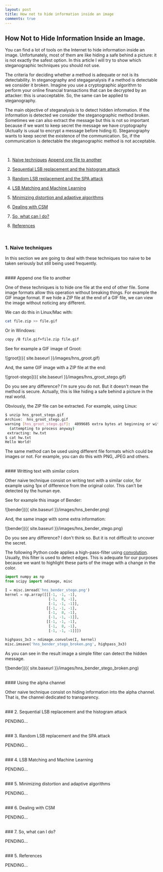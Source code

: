 ```yaml
---
layout: post
title: How not to hide information inside an image
comments: true
---
```


## How Not to Hide Information Inside an Image. 

You can find a lot of tools on the Internet to hide information inside an image. Unfortunately, most of them are like 
hiding a safe behind a picture: it is not exactly the safest option. In this article I will try to show which steganographic techniques you should not use. 

The criteria for deciding whether a method is adequate or not is its detectability. In steganography and stegaganalysis if a method is detectable we consider it broken. Imagine you use a cryptographic algorithm to perform your online financial transactions that can be decrypted by an attacker: this is unacceptable. So, the same can be applied to steganography.

The main objective of steganalysis is to detect hidden information. If the information is detected we consider the steganographic method broken. Sometimes we can also extract the message but this is not so important because if we want to keep secret the message we have cryptography (Actually is usual to encrypt a message before hiding it). Steganography wants to keep secret the existence of the communication. So, if the communication is detectable the steganographic method is not acceptable. 


<br>

1. [Naive techniques](#1-naive-techniques)
   [Append one file to another](#append-one-file-to-another)

2. [Sequential LSB replacement and the histogram attack](#2-sequential-lsb-replacement-and-the-histogram-attack])

3. [Random LSB replacement and the SPA attack](#3-random-lsb-replacement-and-the-spa-attack)

4. [LSB Matching and Machine Learning](#4-lsb-matching-and-machine-learning)

5. [Minimizing distortion and adaptive algorithms](#5-minimizing-distortion-and-adaptive-algorithms)

6. [Dealing with CSM](#6-dealing-with-csm)

7. [So, what can I do?](#7-so-what-can-i-do)

5. [References](#5-references)

<br>

### 1. Naive techniques

In this section we are going to deal with these techniques too naive to be taken seriously but still being used frequently.

<br>
#### Append one file to another

One of these techniques is to hide one file at the end of other file. Some image formats allow this operation without breaking things. For example the GIF image format. If we hide a ZIP file at the end of a GIF file, we can view the image without noticing any different.

We can do this in Linux/Mac with:

```bash
cat file.zip >> file.gif
```

Or in Windows:

```bash
copy /B file.gif+file.zip file.gif
```

See for example a GIF image of Groot:

![groot]({{ site.baseurl }}/images/hns_groot.gif)


And, the same GIF image with a ZIP file at the end:

![groot-stego]({{ site.baseurl }}/images/hns_groot_stego.gif)

Do you see any difference? I'm sure you do not. But it doesn't mean the method is secure. Actually, this is like hiding a safe behind a picture in the real world. 


Obviously, the ZIP file can be extracted. For example, using Linux:

```bash
$ unzip hns_groot_stego.gif
Archive:  hns_groot_stego.gif
warning [hns_groot_stego.gif]:  4099685 extra bytes at beginning or within zipfile
  (attempting to process anyway)
 extracting: hw.txt                  
$ cat hw.txt 
Hello World!
```

The same method can be used using different file formats which could be images or not. For example, you can do this with PNG, JPEG and others.



<br>
#### Writting text with similar colors

Other naive technique consist on writing text with a similar color, for example using 1px of difference from the original color. This can't be detected by the human eye.


See for example this image of Bender:

![bender]({{ site.baseurl }}/images/hns_bender.png)


And, the same image with some extra information:

![bender]({{ site.baseurl }}/images/hns_bender_stego.png)

Do you see any difference? I don't think so. But it is not difficult to uncover the secret. 

The following Python code applies a high-pass-filter using [convolution](https://en.wikipedia.org/wiki/Kernel_(image_processing)). Usually, this filter is used to detect edges. This is adequate for our purposes because we want to highlight these parts of the image with a change in the color. 


```python
import numpy as np
from scipy import ndimage, misc

I = misc.imread('hns_bender_stego.png')
kernel = np.array([[[-1, -1, -1],
                    [-1,  8, -1],
                    [-1, -1, -1]],
                   [[-1, -1, -1],
                    [-1,  8, -1],
                    [-1, -1, -1]],
                   [[-1, -1, -1],
                    [-1,  8, -1],
                    [-1, -1, -1]]])

highpass_3x3 = ndimage.convolve(I, kernel)
misc.imsave('hns_bender_stego_broken.png', highpass_3x3)
```

As you can see in the result image a simple filter can detect the hidden message. 

![bender]({{ site.baseurl }}/images/hns_bender_stego_broken.png)



<br>
#### Using the alpha channel

Other naive technique consist on hiding information into the alpha channel. That is, the channel dedicated to transparency. 




<br>
### 2. Sequential LSB replacement and the histogram attack

PENDING...

<br>
### 3. Random LSB replacement and the SPA attack

PENDING...

<br>
### 4. LSB Matching and Machine Learning

PENDING...

<br>
### 5. Minimizing distortion and adaptive algorithms

PENDING...

<br>
### 6. Dealing with CSM

PENDING...

<br>
### 7. So, what can I do?

PENDING...

<br>
### 5. References

PENDING...


